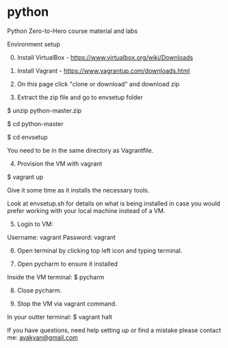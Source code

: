 # python
Python Zero-to-Hero course material and labs

Environment setup

0) Install VirtualBox - https://www.virtualbox.org/wiki/Downloads

1) Install Vagrant - https://www.vagrantup.com/downloads.html

2) On this page click "clone or download" and download zip

3) Extract the zip file and go to envsetup folder

$ unzip python-master.zip

$ cd python-master

$ cd envsetup

You need to be in the same directory as Vagrantfile.

4) Provision the VM with vagrant

$ vagrant up

Give it some time as it installs the necessary tools.

Look at envsetup.sh for details on what is being installed in case you would prefer working with your local machine instead of a VM.

5) Login to VM:

Username: vagrant
Password: vagrant

6) Open terminal by clicking top left icon and typing terminal.

7) Open pycharm to ensure it installed

Inside the VM terminal:
$ pycharm

8) Close pycharm.

9) Stop the VM via vagrant command.

In your outter terminal:
$ vagrant halt

If you have questions, need help setting up or find a mistake please contact me: avakyan@gmail.com
